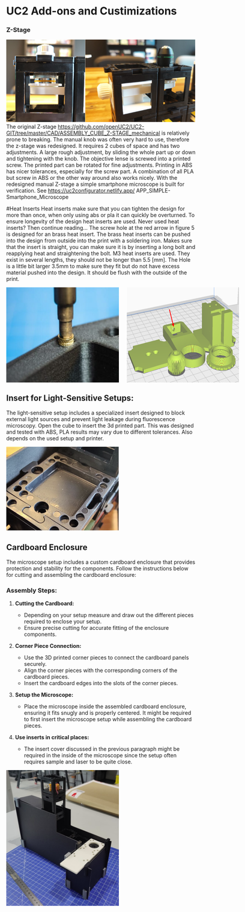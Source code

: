 # UC2 Add-ons and Custimizations

### Z-Stage
<img src="..//IMG//zstage.png" alt="Heat Insert" style="width: 600px; margin-right: 20px;"> <br>
The original Z-stage https://github.com/openUC2/UC2-GIT/tree/master/CAD/ASSEMBLY_CUBE_Z-STAGE_mechanical is relatively prone to breaking. The manual knob was often very hard to use, therefore the z-stage was redesigned. It requires 2 cubes of space and has two adjustments. A large rough adjustment, by sliding the whole part up or down and tightening with the knob. The objective lense is screwed into a printed screw. The printed part can be rotated for fine adjustments. Printing in ABS has nicer tolerances, especially for the screw part. A combination of all PLA but screw in ABS or the other way around also works nicely. 
With the redesigned manual Z-stage a simple smartphone microscope is built for verification. See https://uc2configurator.netlify.app/ APP_SIMPLE-Smartphone_Microscope <br>

#Heat Inserts
Heat inserts make sure that you can tighten the design for more than once, when only using abs or pla it can quickly be overturned. To ensure longevity of the design heat inserts are used.
Never used heat inserts? Then continue reading… The screw hole at the red arrow in figure 5 is designed for an brass heat insert. 
The brass heat inserts can be pushed into the design from outside into the print with a soldering iron. Makes sure that the insert is straight, you can make sure it is by inserting a long bolt and reapplying heat and straightening the bolt. 
M3 heat inserts are used. They exist in several lengths, they should not be longer than 5.5 [mm]. The Hole is a little bit larger 3.5mm to make sure they fit but do not have excess material pushed into the design. It should be flush with the outside of the print. <br>




<div style="display: flex;">
    <img src="..//IMG//heatinsert.png" alt="Heat Insert" style="width: 300px; margin-right: 20px;">
    <img src="..//IMG//buildplate.png" alt="Heat Insert" style="width: 300px; margin-right: 20px;">
</div>

## Insert for Light-Sensitive Setups:
The light-sensitive setup includes a specialized insert designed to block external light sources and prevent light leakage during fluorescence microscopy. Open the cube to insert the 3d printed part. This was designed and tested with ABS, PLA results may vary due to different tolerances. Also depends on the used setup and printer. 

<img src="..//IMG//insert.png" alt="Insert" style="width: 300px; margin-right: 20px;">

## Cardboard Enclosure
The microscope setup includes a custom cardboard enclosure that provides protection and stability for the components. Follow the instructions below for cutting and assembling the cardboard enclosure:

### Assembly Steps:
1. **Cutting the Cardboard:**
   - Depending on your setup measure and draw out the different pieces required to enclose your setup.
   - Ensure precise cutting for accurate fitting of the enclosure components.

2. **Corner Piece Connection:**
   - Use the 3D printed corner pieces to connect the cardboard panels securely.
   - Align the corner pieces with the corresponding corners of the cardboard pieces.
   - Insert the cardboard edges into the slots of the corner pieces.

3. **Setup the Microscope:**
   - Place the microscope inside the assembled cardboard enclosure, ensuring it fits snugly and is properly centered. It might be required to first insert the microscope setup while assembling the cardboard pieces.

4. **Use inserts in critical places:**
   - The insert cover discussed in the previous paragraph might be required in the inside of the microscope since the setup often requires sample and laser to be quite close. 

<img src="..//IMG//cardboardenclosure.png" alt="cardboard Enclosure" style="width: 300px; margin-right: 20px;">